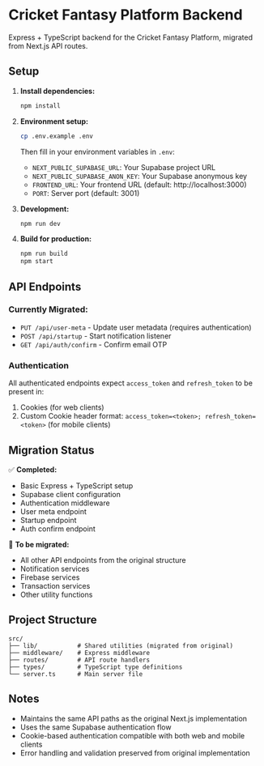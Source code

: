# Cricket Fantasy Platform Backend

Express + TypeScript backend for the Cricket Fantasy Platform, migrated from Next.js API routes.

## Setup

1. **Install dependencies:**
   ```bash
   npm install
   ```

2. **Environment setup:**
   ```bash
   cp .env.example .env
   ```
   Then fill in your environment variables in `.env`:
   - `NEXT_PUBLIC_SUPABASE_URL`: Your Supabase project URL
   - `NEXT_PUBLIC_SUPABASE_ANON_KEY`: Your Supabase anonymous key
   - `FRONTEND_URL`: Your frontend URL (default: http://localhost:3000)
   - `PORT`: Server port (default: 3001)

3. **Development:**
   ```bash
   npm run dev
   ```

4. **Build for production:**
   ```bash
   npm run build
   npm start
   ```

## API Endpoints

### Currently Migrated:

- `PUT /api/user-meta` - Update user metadata (requires authentication)
- `POST /api/startup` - Start notification listener
- `GET /api/auth/confirm` - Confirm email OTP

### Authentication

All authenticated endpoints expect `access_token` and `refresh_token` to be present in:
1. Cookies (for web clients)
2. Custom Cookie header format: `access_token=<token>; refresh_token=<token>` (for mobile clients)

## Migration Status

✅ **Completed:**
- Basic Express + TypeScript setup
- Supabase client configuration
- Authentication middleware
- User meta endpoint
- Startup endpoint
- Auth confirm endpoint

🔄 **To be migrated:**
- All other API endpoints from the original structure
- Notification services
- Firebase services
- Transaction services
- Other utility functions

## Project Structure

```
src/
├── lib/           # Shared utilities (migrated from original)
├── middleware/    # Express middleware
├── routes/        # API route handlers
├── types/         # TypeScript type definitions
└── server.ts      # Main server file
```

## Notes

- Maintains the same API paths as the original Next.js implementation
- Uses the same Supabase authentication flow
- Cookie-based authentication compatible with both web and mobile clients
- Error handling and validation preserved from original implementation
